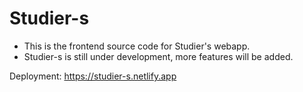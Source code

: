 # Studier-s

* This is the frontend source code for Studier's webapp.
* Studier-s is still under development, more features will be added.

Deployment: https://studier-s.netlify.app
